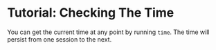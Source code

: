 # Tutorial: Checking The Time

You can get the current time at any point by running `time`. The time will
persist from one session to the next.
